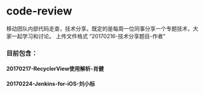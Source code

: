 # code-review

移动团队内部代码走查，技术分享。既定的是每周一位同事分享一个专题技术，大家一起学习和讨论。
上传文件格式 “20170216-技术分享题目-作者”

###  目前包含：
#### 20170217-RecyclerView使用解析-肖健
#### 20170224-Jenkins-for-iOS-刘小标
